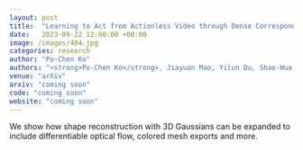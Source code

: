 ```yaml
---
layout: post
title:  "Learning to Act from Actionless Video through Dense Correspondences"
date:   2023-09-22 12:00:00 +00:00
image: /images/404.jpg
categories: research
author: "Po-Chen Ko"
authors: "<strong>Po-Chen Ko</strong>, Jiayuan Mao, Yilun Du, Shao-Hua Sun, Joshua B. Tenenbaum"
venue: "arXiv"
arxiv: "coming soon"
code: "coming soon"
website: "coming soon"
---
```

We show how shape reconstruction with 3D Gaussians can be expanded to include differentiable optical flow, colored mesh exports and more. 